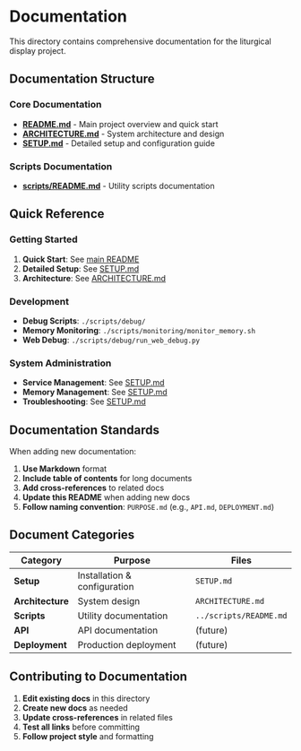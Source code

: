 # Documentation

This directory contains comprehensive documentation for the liturgical display project.

## Documentation Structure

### Core Documentation
- **[README.md](../README.md)** - Main project overview and quick start
- **[ARCHITECTURE.md](ARCHITECTURE.md)** - System architecture and design
- **[SETUP.md](SETUP.md)** - Detailed setup and configuration guide

### Scripts Documentation
- **[scripts/README.md](../scripts/README.md)** - Utility scripts documentation

## Quick Reference

### Getting Started
1. **Quick Start**: See [main README](../README.md#quick-start)
2. **Detailed Setup**: See [SETUP.md](SETUP.md)
3. **Architecture**: See [ARCHITECTURE.md](ARCHITECTURE.md)

### Development
- **Debug Scripts**: `./scripts/debug/`
- **Memory Monitoring**: `./scripts/monitoring/monitor_memory.sh`
- **Web Debug**: `./scripts/debug/run_web_debug.py`

### System Administration
- **Service Management**: See [SETUP.md](SETUP.md#services-module)
- **Memory Management**: See [SETUP.md](SETUP.md#memory-management)
- **Troubleshooting**: See [SETUP.md](SETUP.md#troubleshooting-memory-issues)

## Documentation Standards

When adding new documentation:

1. **Use Markdown** format
2. **Include table of contents** for long documents
3. **Add cross-references** to related docs
4. **Update this README** when adding new docs
5. **Follow naming convention**: `PURPOSE.md` (e.g., `API.md`, `DEPLOYMENT.md`)

## Document Categories

| Category | Purpose | Files |
|----------|---------|-------|
| **Setup** | Installation & configuration | `SETUP.md` |
| **Architecture** | System design | `ARCHITECTURE.md` |
| **Scripts** | Utility documentation | `../scripts/README.md` |
| **API** | API documentation | (future) |
| **Deployment** | Production deployment | (future) |

## Contributing to Documentation

1. **Edit existing docs** in this directory
2. **Create new docs** as needed
3. **Update cross-references** in related files
4. **Test all links** before committing
5. **Follow project style** and formatting
